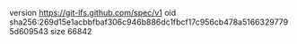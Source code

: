 version https://git-lfs.github.com/spec/v1
oid sha256:269d15e1acbbfbaf306c946b886dc1fbcf17c956cb478a51663297795d609543
size 66842
